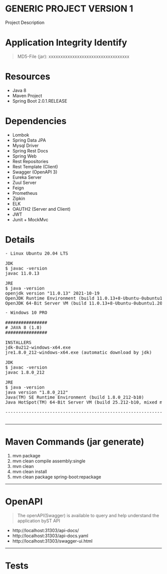 # GENERIC PROJECT VERSION 1
Project Description

# Application Integrity Identify

> MD5-File (jar): xxxxxxxxxxxxxxxxxxxxxxxxxxxxxxxxxx

# Resources

* Java 8
* Maven Project
* Spring Boot 2.0.1.RELEASE

# Dependencies

* Lombok
* Spring Data JPA
* Mysql Driver
* Spring Rest Docs
* Spring Web
* Rest Repositories
* Rest Template (Client)
* Swagger (OpenAPI 3)
* Eureka Server
* Zuul Server
* Feign
* Prometheus
* Zipkin
* ELK
* OAUTH2 (Server and Client)
* JWT
* Junit + MockMvc

# Details
<pre>
- Linux Ubuntu 20.04 LTS

JDK
$ javac -version
javac 11.0.13

JRE
$ java -version
openjdk version "11.0.13" 2021-10-19
OpenJDK Runtime Environment (build 11.0.13+8-Ubuntu-0ubuntu1.20.04)
OpenJDK 64-Bit Server VM (build 11.0.13+8-Ubuntu-0ubuntu1.20.04, mixed mode, sharing)
</pre>

<pre>
- Windows 10 PRO

################
# JAVA 8 (1.8)
################

INSTALLERS
jdk-8u212-windows-x64.exe
jre1.8.0_212-windows-x64.exe (automatic download by jdk)

JDK
$ javac -version
javac 1.8.0_212

JRE
$ java -version
java version "1.8.0_212"
Java(TM) SE Runtime Environment (build 1.8.0_212-b10)
Java HotSpot(TM) 64-Bit Server VM (build 25.212-b10, mixed mode)

--------------------------------------------------------------------------------------------------

</pre>

---------------------------------------------------------------------------------------------------

# Maven Commands (jar generate)

1. mvn package
2. mvn clean compile assembly:single
3. mvn clean
4. mvn clean install
5. mvn clean package spring-boot:repackage

---------------------------------------------------------------------------------------------------

# OpenAPI

> The openAPI(Swagger) is available to query and help understand the application byST API

* http://localhost:31303/api-docs/
* http://localhost:31303/api-docs.yaml
* http://localhost:31303/swagger-ui.html

---------------------------------------------------------------------------------------------------

# Tests

